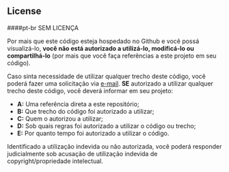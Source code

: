 ## License

####pt-br
SEM LICENÇA

Por mais que este código esteja hospedado no Github e você possá visualizá-lo, **você não está autorizado a utilizá-lo, modificá-lo ou compartilhá-lo** (por mais que você faça referências a este projeto em seu código).

Caso sinta necessidade de utilizar qualquer trecho deste código, você poderá fazer uma solicitação via [e-mail](mailto:gabriel.loch@countrycraft.com.br).
**SE** autorizado a utilizar qualquer trecho deste código, você deverá informar em seu projeto:

- **A:** Uma referência direta a este repositório;
- **B:** Que trecho do código foi autorizado a utilizar;
- **C:** Quem o autorizou a utilizar;
- **D:** Sob quais regras foi autorizado a utilizar o código ou trecho;
- **E:** Por quanto tempo foi autorizado a utilizar o código.

Identificado a utilização indevida ou não autorizada, você poderá responder judicialmente sob acusação de utilização indevida de copyright/propriedade intelectual.
